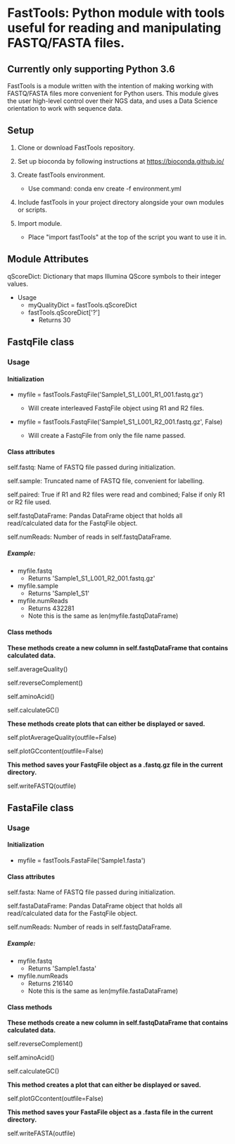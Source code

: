 # FastTools: Python module with tools useful for reading and manipulating FASTQ/FASTA files.

## Currently only supporting Python 3.6

FastTools is a module written with the intention of making working with FASTQ/FASTA files more convenient for Python users.
This module gives the user high-level control over their NGS data, and uses a Data Science orientation to work with sequence
data.

## Setup
1. Clone or download FastTools repository.

2. Set up bioconda by following instructions at https://bioconda.github.io/

3. Create fastTools environment.
     * Use command: conda env create -f environment.yml

4. Include fastTools in your project directory alongside your own modules or scripts.

5. Import module.
     * Place "import fastTools" at the top of the script you want to use it in.

## Module Attributes
qScoreDict: Dictionary that maps Illumina QScore symbols to their integer values.  
* Usage
  * myQualityDict = fastTools.qScoreDict
  * fastTools.qScoreDict['?']
    * Returns 30

## FastqFile class
### Usage
#### Initialization
  * myfile = fastTools.FastqFile('Sample1_S1_L001_R1_001.fastq.gz')
    * Will create interleaved FastqFile object using R1 and R2 files.
    
  * myfile = fastTools.FastqFile('Sample1_S1_L001_R2_001.fastq.gz', False)
    * Will create a FastqFile from only the file name passed.
  
#### Class attributes
self.fastq: Name of FASTQ file passed during initialization.

self.sample: Truncated name of FASTQ file, convenient for labelling.

self.paired: True if R1 and R2 files were read and combined; False if only R1 or R2 file used.

self.fastqDataFrame: Pandas DataFrame object that holds all read/calculated data for the FastqFile object.

self.numReads: Number of reads in self.fastqDataFrame.

##### Example:
* myfile.fastq
  * Returns 'Sample1_S1_L001_R2_001.fastq.gz'
* myfile.sample
  * Returns 'Sample1_S1'
* myfile.numReads
  * Returns 432281
  * Note this is the same as len(myfile.fastqDataFrame)
  
#### Class methods
**These methods create a new column in self.fastqDataFrame that contains calculated data.**  

self.averageQuality()

self.reverseComplement()

self.aminoAcid()

self.calculateGC()

**These methods create plots that can either be displayed or saved.**  

self.plotAverageQuality(outfile=False)

self.plotGCcontent(outfile=False)

**This method saves your FastqFile object as a .fastq.gz file in the current directory.**  

self.writeFASTQ(outfile)

## FastaFile class
### Usage
#### Initialization  
  * myfile = fastTools.FastaFile('Sample1.fasta')
  
#### Class attributes
self.fasta: Name of FASTQ file passed during initialization.

self.fastaDataFrame: Pandas DataFrame object that holds all read/calculated data for the FastqFile object.

self.numReads: Number of reads in self.fastqDataFrame.

##### Example:
* myfile.fastq
  * Returns 'Sample1.fasta'
* myfile.numReads
  * Returns 216140
  * Note this is the same as len(myfile.fastaDataFrame)
  
#### Class methods
**These methods create a new column in self.fastqDataFrame that contains calculated data.**

self.reverseComplement()

self.aminoAcid()

self.calculateGC()

**This method creates a plot that can either be displayed or saved.**

self.plotGCcontent(outfile=False)

**This method saves your FastaFile object as a .fasta file in the current directory.**

self.writeFASTA(outfile)
